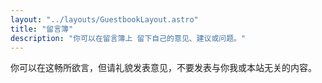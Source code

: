```yaml
---
layout: "../layouts/GuestbookLayout.astro"
title: "留言簿"
description: "你可以在留言簿上 留下自己的意见、建议或问题。"
---
```


你可以在这畅所欲言，但请礼貌发表意见，不要发表与你我或本站无关的内容。
